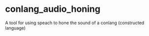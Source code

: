 # conlang_audio_honing
A tool for using speach to hone the sound of a conlang (constructed language)
